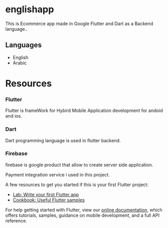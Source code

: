 # englishapp

This is Ecommerce app made in Google Flutter and Dart as a Backend language..

<h2>Languages</h2>
<ul>
  <li>English</li> 
  <li>Arabic</li> 
</ul>
<h1> Resources</h1>

<h3>Flutter</h3>
<p>Flutter is frameWork for Hybird Mobile Application development for andoid and ios.</p>
<h3>Dart</h3>
<p>Dart programming language is used in flutter backend.</p>
<h3>Firebase</h3>
<p>firebase is google product that allow to create server side application.</p>

<p>Payment integration service i used in this project.</p>

A few resources to get you started if this is your first Flutter project:

- [Lab: Write your first Flutter app](https://flutter.dev/docs/get-started/codelab)
- [Cookbook: Useful Flutter samples](https://flutter.dev/docs/cookbook)

For help getting started with Flutter, view our
[online documentation](https://flutter.dev/docs), which offers tutorials,
samples, guidance on mobile development, and a full API reference.
